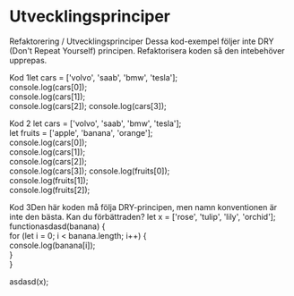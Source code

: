 # Utvecklingsprinciper
Refaktorering / Utvecklingsprinciper
Dessa kod-exempel följer inte DRY (Don't Repeat Yourself) principen. 
Refaktorisera koden så den intebehöver upprepas.

Kod 1let cars = ['volvo', 'saab', 'bmw', 'tesla'];  
console.log(cars[0]);   
console.log(cars[1]);  
console.log(cars[2]);
console.log(cars[3]);

Kod 2
let cars = ['volvo', 'saab', 'bmw', 'tesla'];  
let fruits = ['apple', 'banana', 'orange'];  
console.log(cars[0]);   
console.log(cars[1]);  
console.log(cars[2]);  
console.log(cars[3]);
console.log(fruits[0]);  
console.log(fruits[1]);  
console.log(fruits[2]); 

Kod 3Den här koden må följa DRY-principen, men namn konventionen är inte den bästa. 
Kan du förbättraden?
let x = ['rose', 'tulip', 'lily', 'orchid'];  
functionasdasd(banana) {  
  for (let i = 0; i < banana.length; i++) {        
    console.log(banana[i]);      
  }    
}    

asdasd(x);
